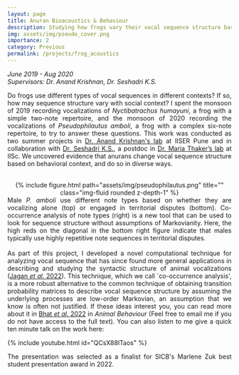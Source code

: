 ```yaml
---
layout: page
title: Anuran Bioacoustics & Behaviour
description: Studying how frogs vary their vocal sequence structure based on behavioural context
img: assets/img/pseudo_cover.png
importance: 2
category: Previous
permalink: /projects/frog_acoustics
---
```


<i> June 2019 - Aug 2020 <br>
Supervisors: Dr. Anand Krishnan, Dr. Seshadri K.S.</i>

<div style="text-align: justify">

Do frogs use different types of vocal sequences in different contexts? If so, how may sequence structure vary with social context? I spent the monsoon of 2019 recording vocalizations of <i>Nyctibatrachus humayuni</i>, a frog with a simple two-note repertoire, and the monsoon of 2020 recording the vocalizations of <i>Pseudophilautus amboli</i>, a frog with a complex six-note repertoire, to try to answer these questions. This work was conducted as two summer projects in
 <a href = "https://sites.google.com/view/eceb-lab/home">Dr. Anand Krishnan's lab</a> at IISER Pune and in collaboration with <a href = "http://seshadriks.weebly.com/">Dr. Seshadri K.S.</a>, a postdoc in <a href = "https://mariathaker.weebly.com/">Dr. Maria Thaker’s lab</a> at IISc. We uncovered evidence that anurans change vocal sequence structure based on behavioral context, and do so in diverse ways.
<br>
<br>
<div class="row" style="text-align: center">
    <div class="col-sm mt-3 mt-md-0">
        {% include figure.html path="assets/img/pseudophilautus.png" title="" class="img-fluid rounded z-depth-1" %}
    </div>
</div>
<div class="caption">
Male <i>P. amboli</i> use different note types based on whether they are vocalizing alone (top) or engaged in territorial disputes (bottom). Co-occurrence analysis of note types (right) is a new tool that can be used to look for sequence structure without assumptions of Markovianity. Here, the high reds on the diagonal in the bottom right figure indicate that males typically use highly repetitive note sequences in territorial disputes.
</div>
<br>
As part of this project, I developed a novel computational technique for analyzing vocal sequence that has since found more general applications in describing and studying the syntactic structure of animal vocalizations (<a href = 'https://doi.org/10.1101/2022.06.25.497582'>Jagan <i>et al.</i> 2022</a>). This technique, which we call `co-occurrence analysis', is a more robust alternative to the common technique of obtaining transition probability matrices to describe vocal sequence structure by assuming the underlying processes are low-order Markovian, an assumption that we know is often not justified. If these ideas interest you, you can read more about it in <a href='https://doi.org/10.1016/j.anbehav.2021.12.004'>Bhat <i>et al.</i> 2022</a> in <i>Animal Behaviour</i> (Feel free to email me if you do not have access to the full text). You can also listen to me give a quick ten minute talk on the work here:

{% include youtube.html id="QCsX88lTaos" %}

The presentation was selected as a finalist for SICB's Marlene Zuk best student presentation award in 2022.
</div>
